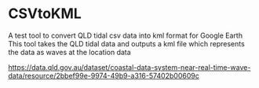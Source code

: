 # CSVtoKML
A test tool to convert QLD tidal csv data into kml format for Google Earth
This tool takes the QLD tidal data and outputs a kml file which represents the data as waves at the location data

https://data.qld.gov.au/dataset/coastal-data-system-near-real-time-wave-data/resource/2bbef99e-9974-49b9-a316-57402b00609c
